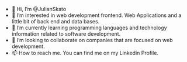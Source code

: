 - 👋 Hi, I’m @JulianSkato
- 👀 I’m interested in web development frontend. Web Applications and a little bit of back end and data bases.
- 🌱 I’m currently learning programming languages and technology information related to software development.
- 💞️ I’m looking to collaborate on companies that are focused on web development.
- 📫 How to reach me. You can find me on my Linkedin Profile.

<!---
JulianSkato/JulianSkato is a ✨ special ✨ repository because its `README.md` (this file) appears on your GitHub profile.
You can click the Preview link to take a look at your changes.
--->

